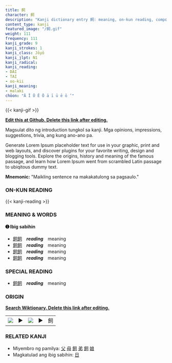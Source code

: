 ```yaml
---
title: 飼
character: 飼
description: "Kanji dictionary entry 飼: meaning, on-kun reading, compounds, origin, related kanji"
content_type: kanji
featured_image: "/飼.gif"
weight: 111
frequency: 111
kanji_grade: 9
kanji_strokes: 1
kanji_class: Jōyō
kanji_jlpt: N1
kanji_radical: 
kanji_reading: 
- DAI
- TAI
- oo-kii
kanji_meaning:
- malaki
chōon: "Ā Ī Ū Ē Ō ā ī ū ē ō ’"
---
```

[//]: # (Don't edit the line below. Kanji animated GIF code is automatically generated.)
{{< kanji-gif >}}

[//]: # (Edit below this line.)

**[Edit this at Github. Delete this link after editing.](https://github.com/tim0g/tim/tree/main/content/kanji/飼/index.md)**

Magsulat dito ng introduction tungkol sa kanji. Mga opinions, impressions, suggestions, trivia, ang kung ano-ano pa.

Generate Lorem Ipsum placeholder text for use in your graphic, print and web layouts, and discover plugins for your favorite writing, design and blogging tools. Explore the origins, history and meaning of the famous passage, and learn how Lorem Ipsum went from scrambled Latin passage to ubiqitous dummy text.
 
**Mnemonic:** "Maikling sentence na makakatulong sa pagsaulo."

### ON-KUN READING

[//]: # (Don't edit the line below. ON-KUN READING code is automatically generated.)
{{< kanji-reading >}}

### MEANING & WORDS

#### ➊ **Ibig sabihin**
  - [飼](../飼)[飼](../飼)　***reading***　meaning
  - [飼](../飼)[飼](../飼)　***reading***　meaning
  - [飼](../飼)[飼](../飼)　***reading***　meaning
  - [飼](../飼)[飼](../飼)　***reading***　meaning

### SPECIAL READING
  - [飼](../飼)[飼](../飼)　***reading***　meaning

### ORIGIN

**[Search Wiktionary. Delete this link after editing.](https://wiktionary.org/wiki/飼)**
<table class="kanji-table"><tr><td>
<img src="60px-飼-bronze.svg.png">
</td><td>▶</td><td>
<img src="60px-飼-oracle.svg.png">
</td><td>▶</td>
<td class="kanji-origin">飼</td>
</tr></table>

### RELATED KANJI
- Miyembro ng pamilya: [父](../父) [母](../母) [飼](../飼) [弟](../弟) [飼](../飼) [娘](../娘)
- Magkatulad ang ibig sabihin: [日](../日)
